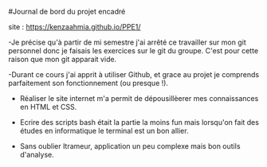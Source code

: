 #Journal de bord du projet encadré

site : https://kenzaahmia.github.io/PPE1/

-Je précise qu'à partir de mi semestre j'ai arrêté ce travailler sur mon git personnel donc je faisais les exercices sur le git du groupe.
C'est pour cette raison que mon git apparait vide.

-Durant ce cours j'ai apprit à utiliser Github, et grace au projet je comprends parfaitement son fonctionnement (ou presque !).

- Réaliser le site internet m'a permit de dépousillèerer mes connaissances en HTML et CSS.

- Ecrire des scripts bash était la partie la moins fun mais lorsqu'on fait des études en informatique le terminal est un bon allier.

- Sans oublier Itrameur, application un peu complexe mais bon outils d'analyse.